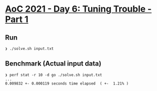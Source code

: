 # [AoC 2021 - Day 6: Tuning Trouble - Part 1](https://adventofcode.com/2022/day/6)

Run
---

```
❯ ./solve.sh input.txt
```


Benchmark (Actual input data)
-----------------------------

```
❯ perf stat -r 10 -d go ./solve.sh input.txt
...
0.009832 +- 0.000119 seconds time elapsed  ( +-  1.21% )
```
